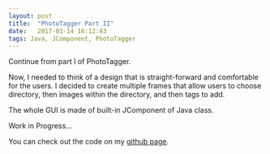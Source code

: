 ```yaml
---
layout: post
title:  "PhotoTagger Part II"
date:   2017-03-14 16:12:43
tags: Java, JComponent, PhotoTagger
---
```


Continue from part I of PhotoTagger.

Now, I needed to think of a design that is straight-forward and comfortable for the users. I decided to create multiple frames that allow users to choose directory, then images within the directory, and then tags to add.

The whole GUI is made of built-in JComponent of Java class.

Work in Progress...

You can check out the code on my [github page].

[github page]: https://github.com/edward0414/PhotoTagger
